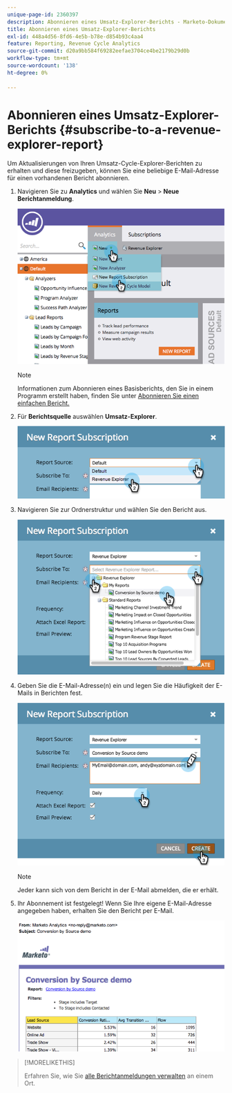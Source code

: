 ```yaml
---
unique-page-id: 2360397
description: Abonnieren eines Umsatz-Explorer-Berichts - Marketo-Dokumente - Produktdokumentation
title: Abonnieren eines Umsatz-Explorer-Berichts
exl-id: 448a4d56-8fd6-4e5b-b78e-d854b93c4aa4
feature: Reporting, Revenue Cycle Analytics
source-git-commit: d20a9bb584f69282eefae3704ce4be2179b29d0b
workflow-type: tm+mt
source-wordcount: '138'
ht-degree: 0%

---
```


# Abonnieren eines Umsatz-Explorer-Berichts {#subscribe-to-a-revenue-explorer-report}

Um Aktualisierungen von Ihren Umsatz-Cycle-Explorer-Berichten zu erhalten und diese freizugeben, können Sie eine beliebige E-Mail-Adresse für einen vorhandenen Bericht abonnieren.

1. Navigieren Sie zu **Analytics** und wählen Sie **Neu** > **Neue Berichtanmeldung**.

   ![](assets/image2014-9-17-12-3a46-3a20.png)

   >[!NOTE]
   >
   >Informationen zum Abonnieren eines Basisberichts, den Sie in einem Programm erstellt haben, finden Sie unter [Abonnieren Sie einen einfachen Bericht.](/help/marketo/product-docs/reporting/basic-reporting/report-subscriptions/subscribe-to-a-basic-report.md)

1. Für **Berichtsquelle** auswählen **Umsatz-Explorer**.

   ![](assets/image2014-9-17-12-3a47-3a11.png)

1. Navigieren Sie zur Ordnerstruktur und wählen Sie den Bericht aus.

   ![](assets/image2014-9-17-12-3a47-3a17.png)

1. Geben Sie die E-Mail-Adresse(n) ein und legen Sie die Häufigkeit der E-Mails in Berichten fest.

   ![](assets/image2014-9-17-12-3a47-3a22.png)

   >[!NOTE]
   >
   >Jeder kann sich von dem Bericht in der E-Mail abmelden, die er erhält.

1. Ihr Abonnement ist festgelegt! Wenn Sie Ihre eigene E-Mail-Adresse angegeben haben, erhalten Sie den Bericht per E-Mail.

   ![](assets/image2014-9-17-12-3a47-3a54.png)

>[!MORELIKETHIS]
>
>Erfahren Sie, wie Sie [alle Berichtanmeldungen verwalten](/help/marketo/product-docs/reporting/basic-reporting/report-subscriptions/manage-report-subscriptions.md) an einem Ort.
